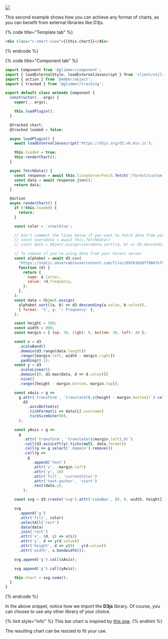 ![](https://gblobscdn.gitbook.com/assets%2F-LR7SWfEwsNtj_ZiSkSA%2F-MZlj4t_3ZRkMF_s0vjK%2F-MZljyVpyui77zuDOBGx%2Fimage.png?alt=media&token=3f5a6400-127c-486c-b7ad-18c989275bd1)

This second example shows how you can achieve any format of charts, as you can benefit from external libraries like D3js.

{% code title="Template tab" %}

```html
<div class="c-smart-view">{{this.chart}}</div>
```

{% endcode %}

{% code title="Component tab" %}

```javascript
import Component from '@glimmer/component';
import { loadExternalStyle, loadExternalJavascript } from 'client/utils/smart-view-utils';
import { action } from '@ember/object';
import { tracked } from '@glimmer/tracking';

export default class extends Component {
  constructor(...args) {
    super(...args);

    this.loadPlugin();
  }

  @tracked chart;
  @tracked loaded = false;

  async loadPlugin() {
    await loadExternalJavascript('https://d3js.org/d3.v6.min.js');

    this.loaded = true;
    this.renderChart();
  }

  async fetchData() {
    const response = await this.lianaServerFetch.fetch('/forest/custom-data', {});
    const data = await response.json();
    return data;
  }

  @action
  async renderChart() {
    if (!this.loaded) {
      return;
    }

    const color = 'steelblue';

    // Don't comment the lines below if you want to fetch data from your Forest server
    // const usersData = await this.fetchData()
    // const data = Object.assign(usersData.sort((a, b) => d3.descending(a.points, b.points)), {format: "%", y: "↑ Frequency"})

    // To remove if you're using data from your Forest server
    const alphabet = await d3.csv(
      'https://static.observableusercontent.com/files/09f63bb9ff086fef80717e2ea8c974f918a996d2bfa3d8773d3ae12753942c002d0dfab833d7bee1e0c9cd358cd3578c1cd0f9435595e76901508adc3964bbdc?response-content-disposition=attachment%3Bfilename*%3DUTF-8%27%27alphabet.csv',
      function (d) {
        return {
          name: d.letter,
          value: +d.frequency,
        };
      },
    );
    const data = Object.assign(
      alphabet.sort((a, b) => d3.descending(a.value, b.value)),
      { format: '%', y: '↑ Frequency' },
    );

    const height = 500;
    const width = 800;
    const margin = { top: 30, right: 0, bottom: 30, left: 40 };

    const x = d3
      .scaleBand()
      .domain(d3.range(data.length))
      .range([margin.left, width - margin.right])
      .padding(0.1);
    const y = d3
      .scaleLinear()
      .domain([0, d3.max(data, d => d.value)])
      .nice()
      .range([height - margin.bottom, margin.top]);

    const xAxis = g =>
      g.attr('transform', `translate(0,${height - margin.bottom})`).call(
        d3
          .axisBottom(x)
          .tickFormat(i => data[i].username)
          .tickSizeOuter(0),
      );

    const yAxis = g =>
      g
        .attr('transform', `translate(${margin.left},0)`)
        .call(d3.axisLeft(y).ticks(null, data.format))
        .call(g => g.select('.domain').remove())
        .call(g =>
          g
            .append('text')
            .attr('x', -margin.left)
            .attr('y', 10)
            .attr('fill', 'currentColor')
            .attr('text-anchor', 'start')
            .text(data.y),
        );

    const svg = d3.create('svg').attr('viewBox', [0, 0, width, height]);

    svg
      .append('g')
      .attr('fill', color)
      .selectAll('rect')
      .data(data)
      .join('rect')
      .attr('x', (d, i) => x(i))
      .attr('y', d => y(d.value))
      .attr('height', d => y(0) - y(d.value))
      .attr('width', x.bandwidth());

    svg.append('g').call(xAxis);

    svg.append('g').call(yAxis);

    this.chart = svg.node();
  }
}
```

{% endcode %}

In the above snippet, notice how we import the **D3js** library. Of course, you can choose to use any other library of your choice.

{% hint style="info" %}
This bar chart is inspired by [this one](https://observablehq.com/@d3/bar-chart).
{% endhint %}

The resulting chart can be resized to fit your use.
